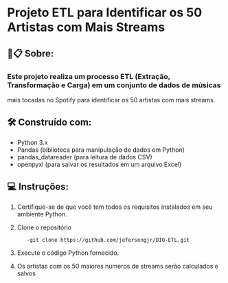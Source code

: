 # Projeto ETL para Identificar os 50 Artistas com Mais Streams

##  🚀📋 Sobre:

### Este projeto realiza um processo ETL (Extração, Transformação e Carga) em um conjunto de dados de músicas 
mais tocadas no Spotify para identificar os 50 artistas com mais streams.

## 🛠️ Construído com: 

- Python 3.x
- Pandas (biblioteca para manipulação de dados em Python)
- pandas_datareader (para leitura de dados CSV)
- openpyxl (para salvar os resultados em um arquivo Excel)

## :computer: Instruções:

1. Certifique-se de que você tem todos os requisitos instalados em seu ambiente Python.

2. Clone o repositório

   ```bash
      -git clone https://github.com/jefersongjr/DIO-ETL.git

3. Execute o código Python fornecido.

5. Os artistas com os 50 maiores números de streams serão calculados e salvos
